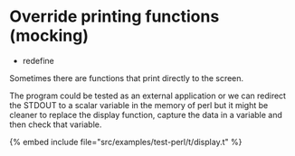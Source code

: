 # Override printing functions (mocking)

* redefine


Sometimes there are functions that print directly to the screen.

The program could be tested as an external application or we can redirect the
STDOUT to a scalar variable in the memory of perl but  it might be cleaner
to replace the display function, capture the data in a variable
and then check that variable.


{% embed include file="src/examples/test-perl/t/display.t" %}



